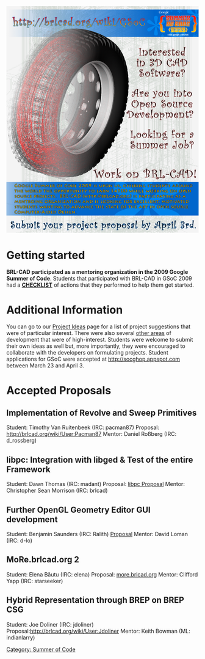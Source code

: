 ![](img/brlcad_gsoc2009_flyer.png)

# Getting started

**BRL-CAD participated as a mentoring organization in the 2009 Google
Summer of Code**. Students that participated with BRL-CAD in GSoC 2009
had a **[CHECKLIST](Google_Summer_of_Code/Checklist.md)** of
actions that they performed to help them get started.

# Additional Information

You can go to our [Project
Ideas](Google_Summer_of_Code/2009/Project_Ideas.md) page for a
list of project suggestions that were of particular interest. There were
also several [other areas](http://brlcad.org/~sean/ideas.html) of
development that were of high-interest. Students were welcome to submit
their own ideas as well but, more importantly, they were encouraged to
collaborate with the developers on formulating projects. Student
applications for GSoC were accepted at <http://socghop.appspot.com>
between March 23 and April 3.

# Accepted Proposals

## Implementation of Revolve and Sweep Primitives

Student: Timothy Van Ruitenbeek (IRC: pacman87)
Proposal: <http://brlcad.org/wiki/User:Pacman87>
Mentor: Daniel Roßberg (IRC: d_rossberg)

## libpc: Integration with libged & Test of the entire Framework

Student: Dawn Thomas (IRC: madant)
Proposal: [libpc Proposal](User:Homovulgaris.md)
Mentor: Christopher Sean Morrison (IRC: brlcad)

## Further OpenGL Geometry Editor GUI development

Student: Benjamin Saunders (IRC: Ralith)
[Proposal](User:Ralith.md)
Mentor: David Loman (IRC: d-lo)

## MoRe.brlcad.org 2

Student: Elena Băutu (IRC: elena)
Proposal: [more.brlcad.org](User:EBautu.md)
Mentor: Clifford Yapp (IRC: starseeker)

## Hybrid Representation through BREP on BREP CSG

Student: Joe Doliner (IRC: jdoliner)
Proposal:<http://brlcad.org/wiki/User:Jdoliner>
Mentor: Keith Bowman (ML: indianlarry)

[Category: Summer of Code](Category:_Summer_of_Code.md)
